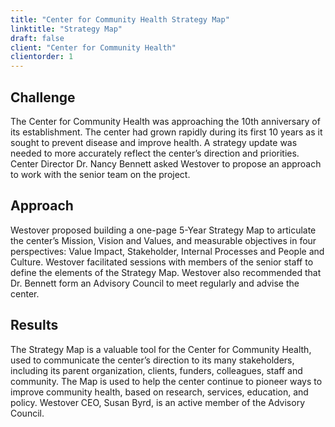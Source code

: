 ```yaml
---
title: "Center for Community Health Strategy Map"
linktitle: "Strategy Map"
draft: false
client: "Center for Community Health"
clientorder: 1
---
```

## Challenge
The Center for Community Health was approaching the 10th anniversary of its establishment. The center had grown rapidly during its first 10 years as it sought to prevent disease and improve health.  A strategy update was needed to more accurately reflect the center’s direction and priorities. Center Director Dr. Nancy Bennett asked Westover to propose an approach to work with the senior team on the project.

## Approach
Westover proposed building a one-page 5-Year Strategy Map to articulate the center’s Mission, Vision and Values, and measurable objectives in four perspectives: Value Impact, Stakeholder, Internal Processes and People and Culture. Westover facilitated sessions with members of the senior staff to define the elements of the Strategy Map. Westover also recommended that Dr. Bennett form an Advisory Council to meet regularly and advise the center.

## Results
The Strategy Map is a valuable tool for the Center for Community Health, used to communicate the center’s direction to its many stakeholders, including its parent organization, clients, funders, colleagues, staff and community. The Map is used to help the center continue to pioneer ways to improve community health, based on research, services, education, and policy. Westover CEO, Susan Byrd, is an active member of the Advisory Council.
